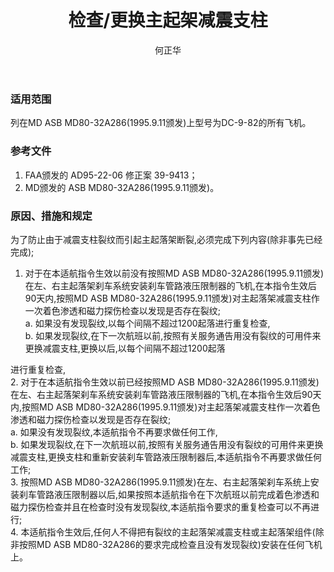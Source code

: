 ﻿---
amendno: 39-1541  
cadno: CAD1995-MD82-13  
title: 检查/更换主起架减震支柱  
publishdate: 1996-01-07  
effdate: 1996-01-08  
acmodels: ["MD82"]  
tags: []  
engs: []  
pns: []  
mfrs: ["MD"]  
admins: 华东管理局  
author: 何正华  
---
  
### 适用范围  
列在MD ASB MD80-32A286(1995.9.11颁发)上型号为DC-9-82的所有飞机。  
  
<!--more-->  
### 参考文件  
  1. FAA颁发的 AD95-22-06 修正案 39-9413；  
  2. MD颁发的 ASB MD80-32A286(1995.9.11颁发)。  
  
### 原因、措施和规定  

  为了防止由于减震支柱裂纹而引起主起落架断裂,必须完成下列内容(除非事先已经完成);  
1. 对于在本适航指令生效以前没有按照MD ASB MD80-32A286(1995.9.11颁发)在左、右主起落架刹车系统安装刹车管路液压限制器的飞机,在本指令生效后90天内,按照MD ASB MD80-32A286(1995.9.11颁发)对主起落架减震支柱作一次着色渗透和磁力探伤检查以发现是否存在裂纹;  
  a. 如果没有发现裂纹,以每个间隔不超过1200起落进行重复检查,  
  b. 如果发现裂纹,在下一次航班以前,按照有关服务通告用没有裂纹的可用件来更换减震支柱,更换以后,以每个间隔不超过1200起落  
  
进行重复检查,  
2. 对于在本适航指令生效以前已经按照MD ASB MD80-32A286(1995.9.11颁发)在左、右主起落架刹车系统安装刹车管路液压限制器的飞机,在本指令生效后90天内,按照MD ASB MD80-32A286(1995.9.11颁发)对主起落架减震支柱作一次着色渗透和磁力探伤检查以发现是否存在裂纹;  
  a. 如果没有发现裂纹,本适航指令不再要求做任何工作,  
  b. 如果发现裂纹,在下一次航班以前,按照有关服务通告用没有裂纹的可用件来更换减震支柱,更换支柱和重新安装刹车管路液压限制器后,本适航指令不再要求做任何工作;  
  3. 按照MD ASB MD80-32A286(1995.9.11颁发)在左、右主起落架刹车系统上安装刹车管路液压限制器以后,如果按照本适航指令在下次航班以前完成着色渗透和磁力探伤检查并且在检查时没有发现裂纹,本适航指令要求的重复检查可以不再进行;  
  4. 本适航指令生效后,任何人不得把有裂纹的主起落架减震支柱或主起落架组件(除非按照MD ASB MD80-32A286的要求完成检查且没有发现裂纹)安装在任何飞机上。  
  
